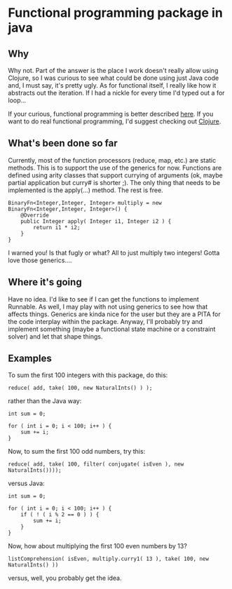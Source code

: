 Functional programming package in java
=============

Why
---

Why not.  Part of the answer is the place I work doesn't really allow using Clojure, so I was curious to see what could be done using just Java code and, I must say, it's pretty ugly.  As for functional itself, I really like how it abstracts out the iteration.  If I had a nickle for every time I'd typed out a for loop...

If your curious, functional programming is better described [here](http://en.wikipedia.org/wiki/Functional_programming).  If you want to do real functional programming, I'd suggest checking out [Clojure](http://clojure.org).


What's been done so far
-----------------------

Currently, most of the function processors (reduce, map, etc.) are static methods.  This is to support the use of the generics for now.  Functions are defined using arity classes that support currying of arguments (ok, maybe partial application but curry# is shorter ;).  The only thing that needs to be implemented is the apply(...) method.  The rest is free.

    BinaryFn<Integer,Integer, Integer> multiply = new BinaryFn<Integer,Integer, Integer>() {
        @Override
        public Integer apply( Integer i1, Integer i2 ) {
            return i1 * i2;
        }
    }

I warned you!  Is that fugly or what?  All to just multiply two integers!  Gotta love those generics....


Where it's going
----------------

Have no idea.  I'd like to see if I can get the functions to implement Runnable.  As well, I may play with not using generics to see how that affects things.  Generics are kinda nice for the user but they are a PITA for the code interplay within the package.  Anyway, I'll probably try and implement something (maybe a functional state machine or a constraint solver) and let that shape things.

Examples
--------

To sum the first 100 integers with this package, do this:

    reduce( add, take( 100, new NaturalInts() ) );

rather than the Java way:

    int sum = 0;
    
    for ( int i = 0; i < 100; i++ ) {
        sum += i;
    }

Now, to sum the first 100 odd numbers, try this:

    reduce( add, take( 100, filter( conjugate( isEven ), new NaturalInts())));

versus Java:

    int sum = 0;
    
    for ( int i = 0; i < 100; i++ ) {
        if ( ! ( i % 2 == 0 ) ) {
            sum += i;
        }
    }

Now, how about multiplying the first 100 even numbers by 13?

    listComprehension( isEven, multiply.curry1( 13 ), take( 100, new NaturalInts() ))

versus, well, you probably get the idea.
